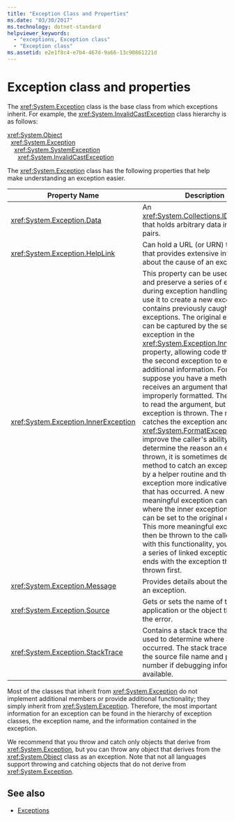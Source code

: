 ```yaml
---
title: "Exception Class and Properties"
ms.date: "03/30/2017"
ms.technology: dotnet-standard
helpviewer_keywords: 
  - "exceptions, Exception class"
  - "Exception class"
ms.assetid: e2e1f8c4-e7b4-467d-9a66-13c90861221d
---
```

# Exception class and properties

The <xref:System.Exception> class is the base class from which exceptions inherit. For example, the <xref:System.InvalidCastException> class hierarchy is as follows:

<xref:System.Object>\
&nbsp;&nbsp;<xref:System.Exception>\
&nbsp;&nbsp;&nbsp;&nbsp;<xref:System.SystemException>\
&nbsp;&nbsp;&nbsp;&nbsp;&nbsp;&nbsp;<xref:System.InvalidCastException>

The <xref:System.Exception> class has the following properties that help make understanding an exception easier.

| Property Name | Description |
| ------------- | ----------- |
| <xref:System.Exception.Data> | An <xref:System.Collections.IDictionary> that holds arbitrary data in key-value pairs. |
| <xref:System.Exception.HelpLink> | Can hold a URL (or URN) to a help file that provides extensive information about the cause of an exception. |
| <xref:System.Exception.InnerException> | This property can be used to create and preserve a series of exceptions during exception handling. You can use it to create a new exception that contains previously caught exceptions. The original exception can be captured by the second exception in the <xref:System.Exception.InnerException> property, allowing code that handles the second exception to examine the additional information. For example, suppose you have a method that receives an argument that's improperly formatted.  The code tries to read the argument, but an exception is thrown. The method catches the exception and throws a <xref:System.FormatException>. To improve the caller's ability to determine the reason an exception is thrown, it is sometimes desirable for a method to catch an exception thrown by a helper routine and then throw an exception more indicative of the error that has occurred. A new and more meaningful exception can be created, where the inner exception reference can be set to the original exception. This more meaningful exception can then be thrown to the caller. Note that with this functionality, you can create a series of linked exceptions that ends with the exception that was thrown first. |
| <xref:System.Exception.Message> | Provides details about the cause of an exception.
| <xref:System.Exception.Source> | Gets or sets the name of the application or the object that causes the error. |
| <xref:System.Exception.StackTrace>| Contains a stack trace that can be used to determine where an error occurred. The stack trace includes the source file name and program line number if debugging information is available. |

Most of the classes that inherit from <xref:System.Exception> do not implement additional members or provide additional functionality; they simply inherit from <xref:System.Exception>. Therefore, the most important information for an exception can be found in the hierarchy of exception classes, the exception name, and the information contained in the exception.

We recommend that you throw and catch only objects that derive from <xref:System.Exception>, but you can throw any object that derives from the <xref:System.Object> class as an exception. Note that not all languages support throwing and catching objects that do not derive from <xref:System.Exception>.
  
## See also

- [Exceptions](index.md)
